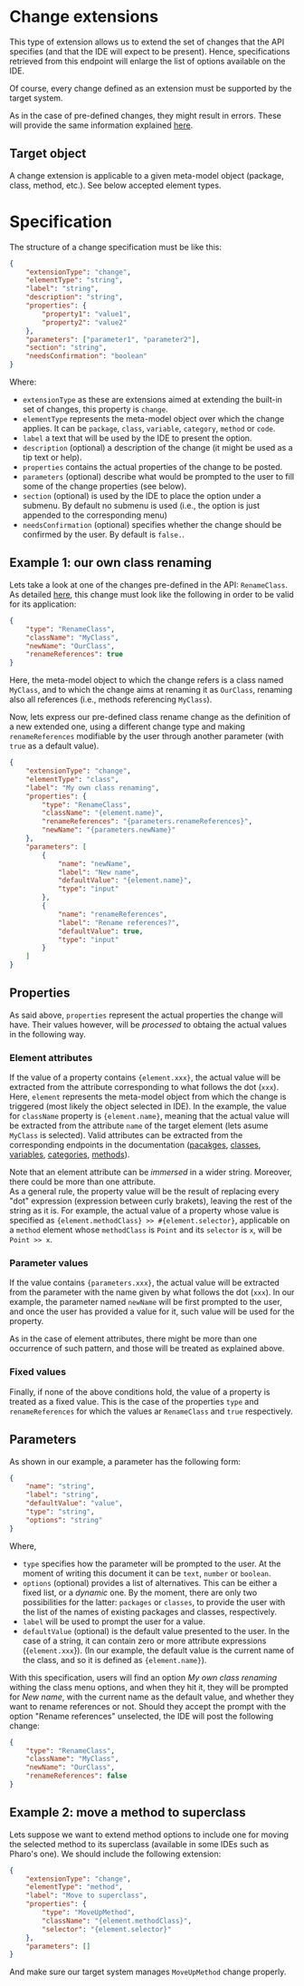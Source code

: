 # Change extensions

This type of extension allows us to extend the set of changes that the API specifies (and that the IDE will expect to be present). Hence, specifications retrieved from this endpoint will enlarge the list of options available on the IDE.

Of course, every change defined as an extension must be supported by the target system.

As in the case of pre-defined changes, they might result in errors. These will provide the same information explained [here](../changes/post.md#errors).

## Target object

A change extension is applicable to a given meta-model object (package, class, method, etc.). See below accepted element types.

# Specification

The structure of a change specification must be like this:

```json
{
	"extensionType": "change",
	"elementType": "string",
	"label": "string",
	"description": "string",
	"properties": {
		"property1": "value1",
		"property2": "value2"
	},
	"parameters": ["parameter1", "parameter2"],
	"section": "string",
	"needsConfirmation": "boolean"
}
```

Where:

-   `extensionType` as these are extensions aimed at extending the built-in set of changes, this property is `change`.
-   `elementType` represents the meta-model object over which the change applies. It can be `package`, `class`, `variable`, `category`, `method` or `code`.
-   `label` a text that will be used by the IDE to present the option.
-   `description` (optional) a description of the change (it might be used as a tip text or help).
-   `properties` contains the actual properties of the change to be posted.
-   `parameters` (optional) describe what would be prompted to the user to fill some of the change properties (see below).
-   `section` (optional) is used by the IDE to place the option under a submenu. By default no submenu is used (i.e., the option is just appended to the corresponding menu)
-   `needsConfirmation` (optional) specifies whether the change should be confirmed by the user. By default is `false.`.

## Example 1: our own class renaming

Lets take a look at one of the changes pre-defined in the API: `RenameClass`.
As detailed [here](../changes/post.md), this change must look like the following in order to be valid for its application:

```json
{
	"type": "RenameClass",
	"className": "MyClass",
	"newName": "OurClass",
	"renameReferences": true
}
```

Here, the meta-model object to which the change refers is a class named `MyClass`, and to which the change aims at renaming it as `OurClass`, renaming also all references (i.e., methods referencing `MyClass`).

Now, lets express our pre-defined class rename change as the definition of a new extended one, using a different change type and making `renameReferences` modifiable by the user through another parameter (with `true` as a default value).

```json
{
	"extensionType": "change",
	"elementType": "class",
	"label": "My own class renaming",
	"properties": {
		"type": "RenameClass",
		"className": "{element.name}",
		"renameReferences": "{parameters.renameReferences}",
		"newName": "{parameters.newName}"
	},
	"parameters": [
		{
			"name": "newName",
			"label": "New name",
			"defaultValue": "{element.name}",
			"type": "input"
		},
		{
			"name": "renameReferences",
			"label": "Rename references?",
			"defaultValue": true,
			"type": "input"
		}
	]
}
```

## Properties

As said above, `properties` represent the actual properties the change will have. Their values however, will be _processed_ to obtaing the actual values in the following way.

### Element attributes

If the value of a property contains `{element.xxx}`, the actual value will be extracted from the attribute corresponding to what follows the dot (`xxx`). Here, `element` represents the meta-model object from which the change is triggered (most likely the object selected in IDE).
In the example, the value for `className` property is `{element.name}`, meaning that the actual value will be extracted from the attribute `name` of the target element (lets asume `MyClass` is selected).
Valid attributes can be extracted from the corresponding endpoints in the documentation ([pacakges](../code/packages/get.md), [classes](../code/classes/get.md), [variables](../code/classes/name/variables/get.md), [categories](../code/classes/name/categories/get.md), [methods](../code/methods/get.md)).

Note that an element attribute can be _immersed_ in a wider string. Moreover, there could be more than one attribute.\
As a general rule, the property value will be the result of replacing every "dot" expression (expression between curly brakets), leaving the rest of the string as it is. For example, the actual value of a property whose value is specified as `{element.methodClass} >> #{element.selector}`, applicable on a `method` element whose `methodClass` is `Point` and its `selector` is `x`, will be `Point >> x`.

### Parameter values

If the value contains `{parameters.xxx}`, the actual value will be extracted from the parameter with the name given by what follows the dot (`xxx`). In our example, the parameter named `newName` will be first prompted to the user, and once the user has provided a value for it, such value will be used for the property.

As in the case of element attributes, there might be more than one occurrence of such pattern, and those will be treated as explained above.

### Fixed values

Finally, if none of the above conditions hold, the value of a property is treated as a fixed value. This is the case of the properties `type` and `renameReferences` for which the values ar `RenameClass` and `true` respectively.

## Parameters

As shown in our example, a parameter has the following form:

```json
{
	"name": "string",
	"label": "string",
	"defaultValue": "value",
	"type": "string",
	"options": "string"
}
```

Where,

-   `type` specifies how the parameter will be prompted to the user. At the moment of writing this document it can be `text`, `number` or `boolean`.
-   `options` (optional) provides a list of alternatives. This can be either a fixed list, or a _dynamic_ one. By the moment, there are only two possibilities for the latter: `packages` or `classes`, to provide the user with the list of the names of existing packages and classes, respectively.
-   `label` will be used to prompt the user for a value.
-   `defaultValue` (optional) is the default value presented to the user. In the case of a string, it can contain zero or more attribute expressions ({`element.xxx`}). (In our example, the default value is the current name of the class, and so it is defined as `{element.name}`).

With this specification, users will find an option _My own class renaming_ withing the class menu options, and when they hit it, they will be prompted for _New name_, with the current name as the default value, and whether they want to rename references or not. Should they accept the prompt with the option "Rename references" unselected, the IDE will post the following change:

```json
{
	"type": "RenameClass",
	"className": "MyClass",
	"newName": "OurClass",
	"renameReferences": false
}
```

## Example 2: move a method to superclass

Lets suppose we want to extend method options to include one for moving the selected method to its superclass (available in some IDEs such as Pharo's one).
We should include the following extension:

```json
{
	"extensionType": "change",
	"elementType": "method",
	"label": "Move to superclass",
	"properties": {
		"type": "MoveUpMethod",
		"className": "{element.methodClass}",
		"selector": "{element.selector}"
	},
	"parameters": []
}
```

And make sure our target system manages `MoveUpMethod` change properly.

